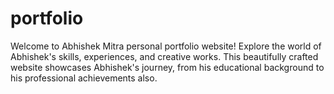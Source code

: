 # portfolio
Welcome to Abhishek Mitra personal portfolio website! Explore the world of Abhishek's skills, experiences, and creative works. This beautifully crafted website showcases Abhishek's  journey, from his educational background to his professional achievements also.
